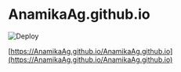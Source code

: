 # AnamikaAg.github.io
![Deploy](https://github.com/AnamikaAg/AnamikaAg.github.io/actions/workflows/deploy.yml/badge.svg)

[https://AnamikaAg.github.io/AnamikaAg.github.io](https://AnamikaAg.github.io/AnamikaAg.github.io)
